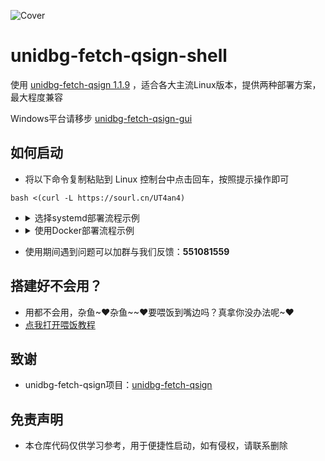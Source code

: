 
![Cover](https://github.com/CikeyQi/unidbg-fetch-qsign-shell/assets/61369914/d6f08c4e-0788-41f8-8b70-32ed490cb56b)

# unidbg-fetch-qsign-shell

使用 [unidbg-fetch-qsign 1.1.9](https://github.com/fuqiuluo/unidbg-fetch-qsign/releases/tag/1.1.9) ，适合各大主流Linux版本，提供两种部署方案，最大程度兼容

Windows平台请移步 [unidbg-fetch-qsign-gui](https://github.com/CikeyQi/unidbg-fetch-qsign-gui) <br>

</div>

## 如何启动

- 将以下命令复制粘贴到 Linux 控制台中点击回车，按照提示操作即可

``` shell
bash <(curl -L https://sourl.cn/UT4an4)
```

- <details>
  <summary>选择systemd部署流程示例</summary>
  
  ```shell
  [root@localhost ~]# bash <(curl -L https://sourl.cn/UT4an4)
    % Total    % Received % Xferd  Average Speed   Time    Time     Time  Current
                                   Dload  Upload   Total   Spent    Left  Speed
  100   421  100   421    0     0   1604      0 --:--:-- --:--:-- --:--:--  1600
  100  9179  100  9179    0     0   4394      0  0:00:02  0:00:02 --:--:-- 10723
  请选择使用 systemd 或 Docker 进行管理
  1. systemd管理（官方推荐）
  2. Docker管理
  请输入数字以选择管理方式: 1
  当前系统中存在 systemd 服务
  正在下载并检查所需软件包，请稍等...
  已安装 unzip 工具，跳过安装
  已安装 Java 环境，跳过安装
  正在下载 unidbg-fetch-qsign，请稍等...
  下载 unidbg-fetch-qsign 完成，开始解压...
  正在下载 qsign_operations 脚本，请稍等...
  下载 qsign_operations 脚本成功，5 秒钟后启动...
  请选择 0 开始配置Qsign服务，若配置错误或需要修改请重新运行脚本并选择 启动qsign_operations.sh 
  请选择操作:
  0. 创建或更新 qsign 配置
  1. 重启 qsign
  2. 停止 qsign
  3. 启动 qsign
  4. 设置开机启动
  5. 禁用开机启动
  6. 查看运行状态
  7. 重载 qsign 服务
  8. 查看最近日志
  9. 查询内存和PID
  10. 导出运行日志
  11. 设置别名(qsign)
  请输入数字选项: 0
  
  JAVA_HOME 环境变量未找到，将查找可能的 JDK 安装目录。
  JDK is installed at: /usr/lib/jvm/jre-openjdk
  输入执行版本(比如 8.9.76) : 8.9.96
  创建 systemd 服务 /etc/systemd/system/qsign.service 成功。
  qsign 已启动.
  [root@localhost ~]# curl http://127.0.0.1:8080
  {
      "code": 0,
      "msg": "IAA 云天明 章北海",
      "data": {
          "version": "1.1.9",
          "protocol": {
              "qua": "V1_AND_SQ_8.9.96_5050_HDBM_T",
              "version": "8.9.96",
              "code": "5050",
              "package_name": "com.tencent.mobileqq"
          }
      }
  }
  ```

  </details>

- <details>
  <summary>使用Docker部署流程示例</summary>

  ```shell
  [root@localhost ~]# bash <(curl -L https://sourl.cn/UT4an4)
    % Total    % Received % Xferd  Average Speed   Time    Time     Time  Current
                                   Dload  Upload   Total   Spent    Left  Speed
  100   421  100   421    0     0   1537      0 --:--:-- --:--:-- --:--:--  1542
  100  9179  100  9179    0     0   5197      0  0:00:01  0:00:01 --:--:-- 10348
  请选择使用 systemd 或 Docker 进行管理
  1. systemd管理（官方推荐）
  2. Docker管理
  请输入数字以选择管理方式: 2
  已安装 Docker 环境，跳过安装
  Docker 已启动，跳过启动
  正在拉取 unidbg-fetch-qsign-docker 镜像...
  Using default tag: latest
  latest: Pulling from cikeyqi/unidbg-fetch-qsign-docker
  1efc276f4ff9: Pull complete 
  a2f2f93da482: Pull complete 
  12cca292b13c: Pull complete 
  d73cf48caaac: Pull complete 
  77de508cf504: Pull complete 
  22991f054630: Pull complete 
  19d6514ba1c1: Pull complete 
  Digest: sha256:097b6cc79ddcf6c329d9258307f4734407032dc7363d92267d5bcb9312f63e43
  Status: Downloaded newer image for cikeyqi/unidbg-fetch-qsign-docker:latest
  docker.io/cikeyqi/unidbg-fetch-qsign-docker:latest
  镜像拉取完成
  请输入容器名称(默认随机): qsign
  请输入TXLIB_VERSION(默认8.9.96):   
  请输入签名服务端口号(默认8080): 
  =========================
  容器名称: qsign
  TXLIB_VERSION: 8.9.96
  =========================
  请确认以上信息是否正确？[Y/n] Y
  正在启动容器，请稍等...
  2a5d896696f66a80dd11e1f3efb65d9418871d70ece987c44017839763fccd6e
  容器启动完成
  =========================
  签名服务已启动
  签名版本: 8.9.96
  公网地址: http://127.0.0.1:8080
  内网地址: http://127.0.0.1:8080
  =========================
  unidbg-fetch-qsign-docker 安装完成
  [root@localhost ~]# curl http://127.0.0.1:8080
  {
      "code": 0,
      "msg": "IAA 云天明 章北海",
      "data": {
          "version": "1.2.1",
          "protocol": {
              "qua": "V1_AND_SQ_8.9.96_5050_HDBM_T",
              "version": "8.9.96",
              "code": "5050",
              "package_name": "com.tencent.mobileqq"
          },
          "pid": 7
      }
  }
  ```

  </details>

- 使用期间遇到问题可以加群与我们反馈：**551081559**

## 搭建好不会用？

- 用都不会用，杂鱼\~❤杂鱼\~\~❤要喂饭到嘴边吗？真拿你没办法呢~❤
- [点我打开喂饭教程](https://github.com/CikeyQi/unidbg-fetch-qsign-shell/issues/11)

## 致谢

- unidbg-fetch-qsign项目：[unidbg-fetch-qsign](https://github.com/fuqiuluo/unidbg-fetch-qsign)

## 免责声明

- 本仓库代码仅供学习参考，用于便捷性启动，如有侵权，请联系删除
